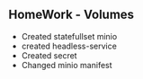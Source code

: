 ## HomeWork - Volumes

- Created statefullset minio
- created headless-service
- Created secret
- Changed minio manifest
